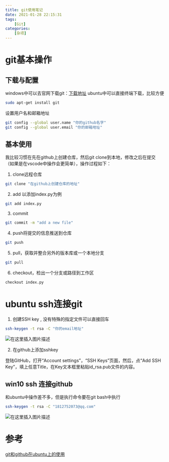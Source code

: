 ```yaml
---
title: git使用笔记
date: 2021-01-28 22:15:31
tags: 
    [Git] 
categories: 
    [杂项]
---
```

# git基本操作
## 下载与配置
windows中可以去官网下载git：[下载地址](https://git-scm.com/downloads)
ubuntu中可以直接终端下载，比较方便

```bash
sudo apt-get install git
```
设置用户名和邮箱地址

```bash
git config --global user.name "你的github名字"
git config --global user.email "你的邮箱地址"
```

## 基本使用
我比较习惯在先在github上创建仓库，然后git clone到本地，修改之后在提交（如果是在vscode中操作会更简单），操作过程如下：

 1. clone远程仓库
```bash
git clone "在github上创建仓库的地址"
```
2. add
以添加index.py为例
```bash
git add index.py
```
3. commit

```bash
git commit -m "add a new file"
```
4. push将提交的信息推送到仓库

```bash
git push
```
5. pull，获取并整合另外的版本库或一个本地分支

```bash
git pull
```
6. checkout，检出一个分支或路径到工作区

```bash
checkout index.py
```

# ubuntu ssh连接git

 1. 创建SSH key , 没有特殊的指定文件可以直接回车

 

```bash
ssh-keygen -t rsa -C "你的email地址"
```
![在这里插入图片描述](https://img-blog.csdnimg.cn/20200602165441521.png?x-oss-process=image/watermark,type_ZmFuZ3poZW5naGVpdGk,shadow_10,text_aHR0cHM6Ly9ibG9nLmNzZG4ubmV0L3FxXzQ1MTcyMTU2,size_16,color_FFFFFF,t_70)

 2. 在github上添加sshkey
 
登陆GitHub，打开“Account settings”，“SSH Keys”页面，然后，点“Add SSH Key”，填上任意Title，在Key文本框里粘贴id_rsa.pub文件的内容。

## win10 ssh 连接github
和ubuntu中操作差不多，但是执行命令要在git bash中执行

```bash
ssh-keygen -t rsa -C "1812752073@qq.com"
```
![在这里插入图片描述](https://img-blog.csdnimg.cn/20200602185729683.png?x-oss-process=image/watermark,type_ZmFuZ3poZW5naGVpdGk,shadow_10,text_aHR0cHM6Ly9ibG9nLmNzZG4ubmV0L3FxXzQ1MTcyMTU2,size_16,color_FFFFFF,t_70)
# 参考
[git和github在ubuntu上的使用](https://blog.csdn.net/u012526120/article/details/49401871)